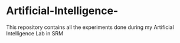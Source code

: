 # Artificial-Intelligence-

This repository contains all the experiments done during my Artificial Intelligence Lab in SRM 

